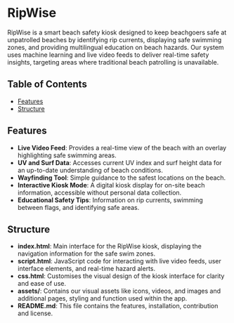 # RipWise

RipWise is a smart beach safety kiosk designed to keep beachgoers safe at unpatrolled beaches by identifying rip currents, 
displaying safe swimming zones, and providing multilingual education on beach hazards. Our system uses machine learning and live video feeds 
to deliver real-time safety insights, targeting areas where traditional beach patrolling is unavailable.

## Table of Contents
- [Features](#features)
- [Structure](#structure)

## Features
- **Live Video Feed**: Provides a real-time view of the beach with an overlay highlighting safe swimming areas.
- **UV and Surf Data**: Accesses current UV index and surf height data for an up-to-date understanding of beach conditions.
- **Wayfinding Tool**: Simple guidance to the safest locations on the beach.
- **Interactive Kiosk Mode**: A digital kiosk display for on-site beach information, accessible without personal data collection.
- **Educational Safety Tips**: Information on rip currents, swimming between flags, and identifying safe areas.

## Structure
- **index.html**: Main interface for the RipWise kiosk, displaying the navigation information for the safe swim zones.
- **script.html**: JavaScript code for interacting with live video feeds, user interface elements, and real-time hazard alerts.
- **css.html**: Customises the visual design of the kiosk interface for clarity and ease of use.
- **assets/**: Contains our visual assets like icons, videos, and images and additional pages, styling and function used within the app.
- **README.md**: This file contains the features, installation, contribution and license.